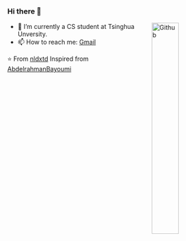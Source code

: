 ### Hi there 👋

<img width="35%" align="right" alt="Github" src="https://user-images.githubusercontent.com/48678280/88862734-4903af80-d201-11ea-968b-9c939d88a37c.gif" />

- 🔭 I’m currently a CS student at Tsinghua Unversity.
- 📫 How to reach me: [Gmail](mailto:nldxtd@gmail.com)

⭐️ From [nldxtd](www.nldxtd.com)
Inspired from [AbdelrahmanBayoumi](https://github.com/abdelrahmanbayoumi)
